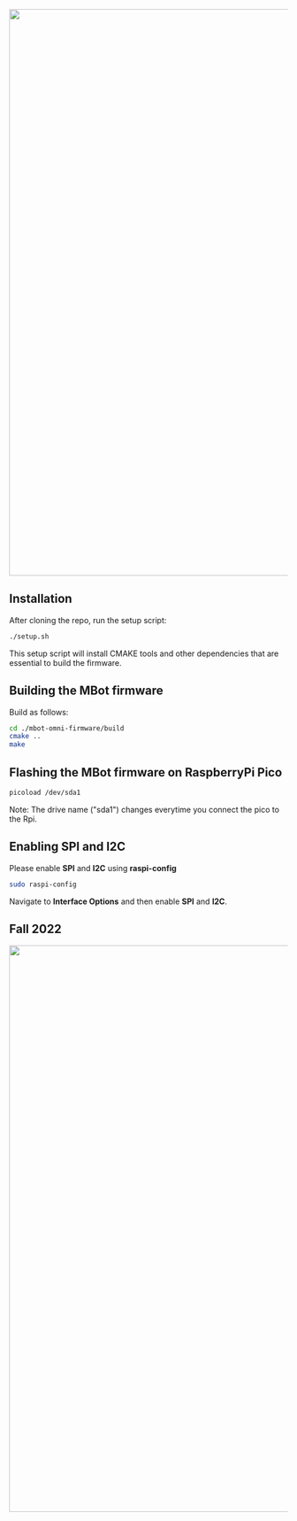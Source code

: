 <img src="https://github.com/neurobionics/rob311/blob/main/rob311.png" width="1024">

## Installation

After cloning the repo, run the setup script:

```bash
./setup.sh
```
This setup script will install CMAKE tools and other dependencies that are essential to build the firmware.

## Building the MBot firmware

Build as follows:
```bash
cd ./mbot-omni-firmware/build
cmake ..
make
```

## Flashing the MBot firmware on RaspberryPi Pico

```bash
picoload /dev/sda1
```
Note: The drive name ("sda1") changes everytime you connect the pico to the Rpi.

## Enabling SPI and I2C
Please enable **SPI** and **I2C** using **raspi-config**
```bash
sudo raspi-config
```
Navigate to **Interface Options** and then enable **SPI** and **I2C**.

## Fall 2022

<img src="https://github.com/neurobionics/rob311/blob/main/fall_2022.png" width="1024">

